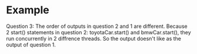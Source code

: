 # Example
Question 3:
  The order of outputs in question 2 and 1 are different. 
  Because 2 start() statements in question 2: toyotaCar.start() and  bmwCar.start(), they run concurrently in 2 diffrence threads. So the output doesn't like as the output of question 1.
